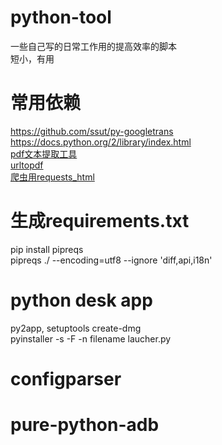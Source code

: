# python-tool
一些自己写的日常工作用的提高效率的脚本           
短小，有用               
# 常用依赖
https://github.com/ssut/py-googletrans         
https://docs.python.org/2/library/index.html    
[pdf文本提取工具](https://github.com/euske/pdfminer)    
[urltopdf](https://pdfcrowd.com/api/html-to-pdf-python/)  
[爬虫用requests_html](https://github.com/psf/requests-html) 
# 生成requirements.txt
pip install pipreqs     
pipreqs ./ --encoding=utf8 --ignore 'diff,api,i18n'     

# python desk app
py2app, setuptools
create-dmg  
pyinstaller -s -F -n filename laucher.py
# configparser
# pure-python-adb

